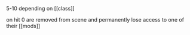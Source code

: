 5-10 depending on [[class]]

on hit 0 are removed from scene and permanently lose access to one of their [[mods]] 